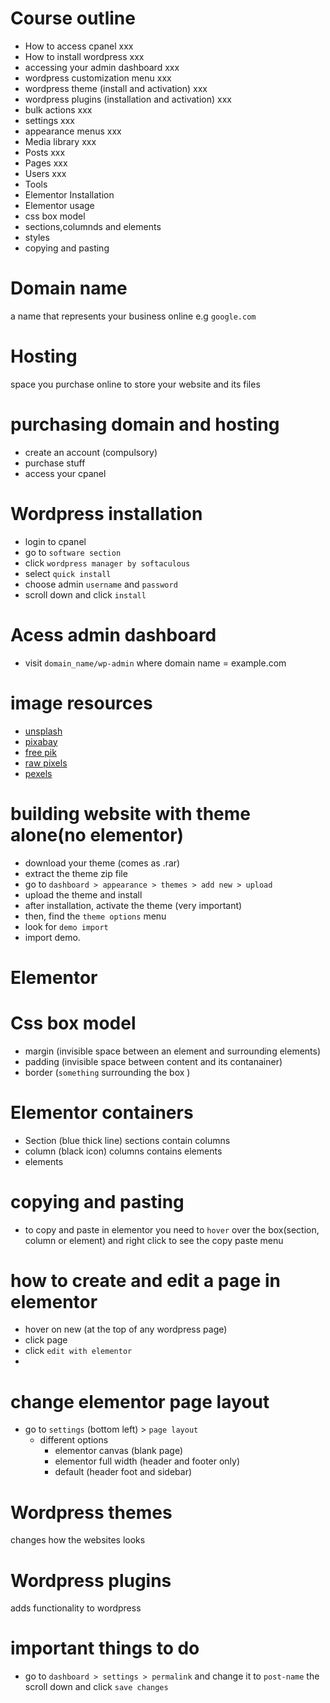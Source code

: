 # Course outline

* How to access cpanel  xxx
* How to install wordpress xxx
* accessing your admin dashboard  xxx
* wordpress customization menu xxx
* wordpress theme (install and activation) xxx
* wordpress plugins (installation and activation) xxx
* bulk actions xxx
* settings xxx
* appearance menus xxx
* Media library xxx
* Posts xxx
* Pages xxx
* Users xxx
* Tools
* Elementor Installation
* Elementor usage
* css box model
* sections,columnds and elements
* styles
* copying and pasting

# Domain name

a name that represents your business online e.g `google.com`

# Hosting

space you purchase online to store your website and its files

# purchasing domain and hosting

* create an account (compulsory)
* purchase stuff
* access your cpanel

# Wordpress installation

* login to cpanel
* go to `software section`
* click `wordpress manager by softaculous`
* select `quick install`
* choose admin `username` and `password`
* scroll down and click `install`

# Acess admin dashboard

* visit `domain_name/wp-admin` where domain name = example.com


# image resources

* [unsplash](https://unsplash.com)
* [pixabay](https://pixabay.com)
* [free pik](https://freepik.com)
* [raw pixels](https://rawpixels.com)
* [pexels](https://pexels.com)


# building website with theme alone(no elementor)

* download your theme (comes as .rar)
* extract the theme zip file
* go to `dashboard > appearance > themes > add new > upload`
* upload the theme and install
* after installation, activate the theme (very important)
* then, find the `theme options` menu
* look for `demo import`
* import demo.


# Elementor

# Css box model 

* margin (invisible space between an element and surrounding elements)
* padding (invisible space between content and its contanainer)
* border (`something` surrounding the box )

# Elementor containers

* Section (blue thick line) sections contain columns
* column (black icon) columns contains elements
* elements 

# copying and pasting

* to copy and paste in elementor you need to `hover` over the box(section, column or element)
and right click to see the copy paste menu 

# how to create and edit a page in elementor

* hover on new (at the top of any wordpress page)
* click page
* click `edit with elementor`
*

# change elementor page layout

* go to `settings` (bottom left) > `page layout`
    * different options
        * elementor canvas (blank page)
        * elementor full width (header and footer only)
        * default (header foot and sidebar)

# Wordpress themes 

changes how the websites looks

# Wordpress plugins 

adds functionality to wordpress

# important things to do

* go to `dashboard > settings > permalink` and change it to `post-name` the scroll down and click `save changes` 



